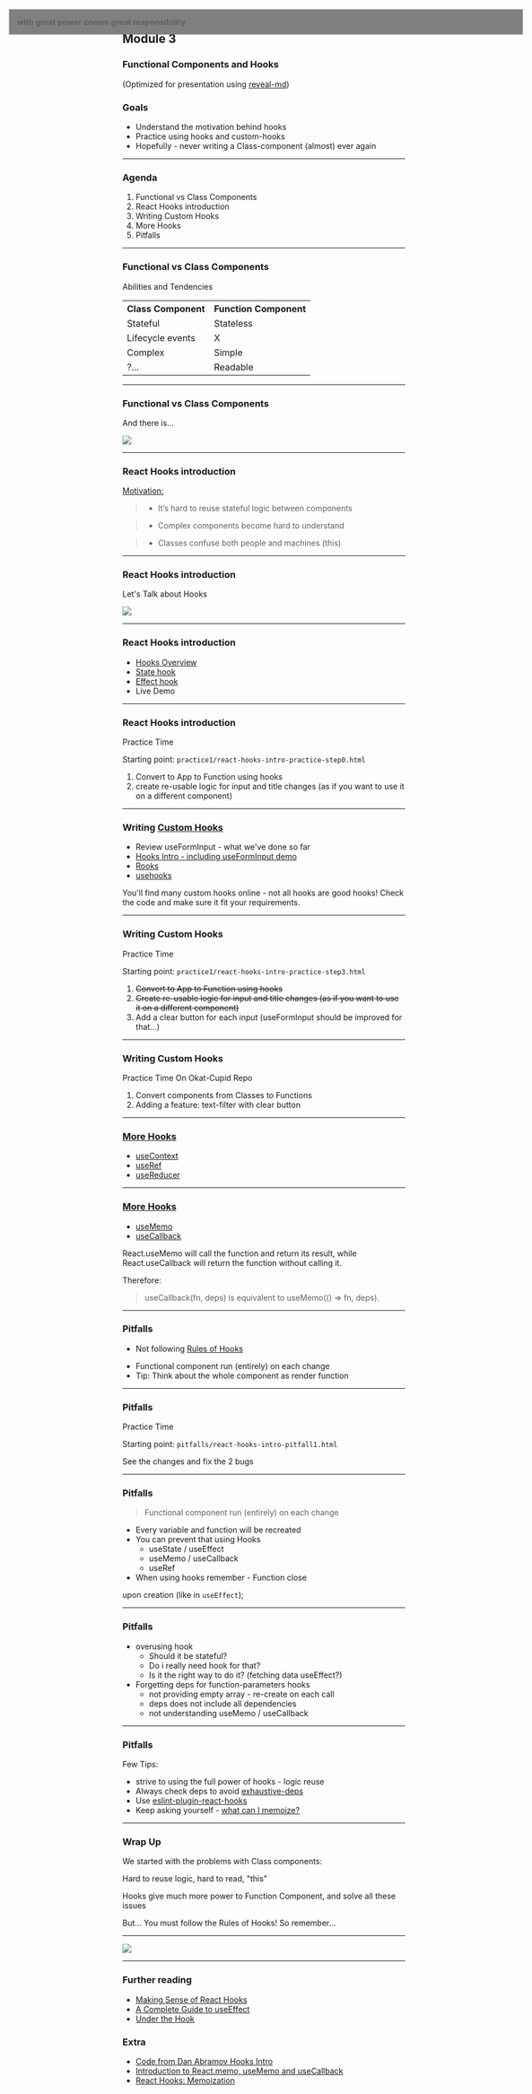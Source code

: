 ## Module 3
### Functional Components and Hooks
(Optimized for presentation using [reveal-md](https://github.com/webpro/reveal-md))

### Goals
* Understand the motivation behind hooks
* Practice using hooks and custom-hooks
* Hopefully - never writing a Class-component (almost) ever again

---

### Agenda
1. Functional vs Class Components
2. React Hooks introduction
3. Writing Custom Hooks
5. More Hooks
6. Pitfalls

---

### Functional vs Class Components
Abilities and Tendencies
<table>
    <tr>
        <th>Class Component</th>
        <th>Function Component</th>
    </tr>
    <!-- .element: class="fragment" -->
    <tr><td>Stateful</td><td>Stateless</td></tr>
    <!-- .element: class="fragment" -->
    <tr><td>Lifecycle events</td><td>X</td></tr>
    <!-- .element: class="fragment" -->
    <tr><td>Complex</td><td>Simple</td></tr>
    <!-- .element: class="fragment" -->
    <tr><td>?... </td><td>Readable</td></tr>
    <!-- .element: class="fragment" -->
</table>

---

### Functional vs Class Components
And there is...
<div>
    <img src="./assets/this.gif">
</div>
<!-- .element: class="fragment" -->




---

### React Hooks introduction
[Motivation:](https://reactjs.org/docs/hooks-intro.html)
>* It’s hard to reuse stateful logic between components
<!-- .element: class="fragment" -->

>* Complex components become hard to understand
<!-- .element: class="fragment" -->

>* Classes confuse both people and machines (this) 
<!-- .element: class="fragment" -->

---

### React Hooks introduction
Let's Talk about Hooks

<div>
    <img src="./assets/captainhook.jpg">
</div>


---

### React Hooks introduction
* [Hooks Overview](https://reactjs.org/docs/hooks-overview.html)
* [State hook](https://reactjs.org/docs/hooks-state.html)
* [Effect hook](https://reactjs.org/docs/hooks-effect.html)
* Live Demo

---

### React Hooks introduction
Practice Time

Starting point: `practice1/react-hooks-intro-practice-step0.html`
1. Convert to App to Function using hooks
2. create re-usable logic for input and title changes (as if you want to use it on a different component)

---

### Writing [Custom Hooks](https://reactjs.org/docs/hooks-custom.html)
* Review useFormInput - what we've done so far
* [Hooks Intro - including useFormInput demo](https://youtu.be/dpw9EHDh2bM?t=707)
* [Rooks](https://github.com/imbhargav5/rooks)
* [usehooks](https://usehooks.com/)

You'll find many custom hooks online - not all hooks are good hooks! 
Check the code and make sure it fit your requirements.
<!-- .element: class="fragment" -->

---

### Writing Custom Hooks
Practice Time

Starting point: `practice1/react-hooks-intro-practice-step3.html`
1. ~~Convert to App to Function using hooks~~
2. ~~Create re-usable logic for input and title changes (as if you want to use it on a different component)~~
3. Add a clear button for each input (useFormInput should be improved for that...)

---

### Writing Custom Hooks
Practice Time On Okat-Cupid Repo
1. Convert components from Classes to Functions 
2. Adding a feature: text-filter with clear button

---

### [More Hooks](https://reactjs.org/docs/hooks-reference.html)

* [useContext](https://reactjs.org/docs/hooks-reference.html#usecontext)
* [useRef](https://reactjs.org/docs/hooks-reference.html#useref)
* [useReducer](https://reactjs.org/docs/hooks-reference.html#usereducer)

---

### [More Hooks](https://reactjs.org/docs/hooks-reference.html)

* [useMemo](https://reactjs.org/docs/hooks-reference.html#usememo)
* [useCallback](https://reactjs.org/docs/hooks-reference.html#usecallback)

React.useMemo will call the function and return its result, while React.useCallback will return the function without calling it.
<!-- .element: class="fragment" -->

Therefore:
<!-- .element: class="fragment" -->

> useCallback(fn, deps) is equivalent to useMemo(() => fn, deps).
<!-- .element: class="fragment" -->


---

### Pitfalls
<div style="text-align:left">

* Not following<!-- .element: class="fragment" --> [Rules of Hooks](https://reactjs.org/docs/hooks-rules.html)


* <!-- .element: class="fragment" -->Functional component run (entirely) on each change

* <!-- .element: class="fragment" -->Tip: Think about the whole component as render function

</div>

---

### Pitfalls
Practice Time

Starting point: `pitfalls/react-hooks-intro-pitfall1.html`

See the changes and fix the 2 bugs

---

### Pitfalls
> Functional component run (entirely)  on each change
<div style="text-align:left">

* <!-- .element: class="fragment" -->Every variable and function will be recreated

* <!-- .element: class="fragment" -->You can prevent that using Hooks
    * useState / useEffect
    <!-- .element: class="fragment" -->
    * useMemo / useCallback
    <!-- .element: class="fragment" -->
    * useRef
    <!-- .element: class="fragment" -->
* <!-- .element: class="fragment" -->When using hooks remember - Function close 
upon creation (like in <code>useEffect</code>);

</div>

---

### Pitfalls
* <!-- .element: class="fragment" -->overusing hook 
    - Should it be stateful?
    <!-- .element: class="fragment" -->
    - Do i really need hook for that?
    <!-- .element: class="fragment" -->
    - Is it the right way to do it? (fetching data useEffect?)
    <!-- .element: class="fragment" -->
* <!-- .element: class="fragment" -->Forgetting deps for function-parameters hooks
    - not providing empty array - re-create on each call
    <!-- .element: class="fragment" -->
    - deps does not include all dependencies
    <!-- .element: class="fragment" -->
    - not understanding useMemo / useCallback
    <!-- .element: class="fragment" -->

---

### Pitfalls
Few Tips: 
* <!-- .element: class="fragment" -->strive to using the full power of hooks - logic reuse
* Always check deps to avoid <!-- .element: class="fragment" --> [exhaustive-deps](https://github.com/facebook/react/issues/14920)
* Use<!-- .element: class="fragment" --> [eslint-plugin-react-hooks](https://www.npmjs.com/package/eslint-plugin-react-hooks)
* Keep asking yourself -<!-- .element: class="fragment" --> [what can I memoize?](https://medium.com/@sdolidze/react-hooks-memoization-99a9a91c8853)

---

### Wrap Up
We started with the problems with Class components:
<!-- .element: class="fragment" -->

Hard to reuse logic, hard to read, "this"
<!-- .element: class="fragment" -->

Hooks give much more power to Function Component, and solve all these issues
<!-- .element: class="fragment" -->


But... You must follow the Rules of Hooks! So remember...
<!-- .element: class="fragment" -->

---
<blockquote 
style="position: absolute; top: 0; left: 0; width: 94%; font-weight: bold; 
margin: 39px 24px; background-color: gray">

with great power comes great responsibility
</blockquote>
<img src="assets/spiderman.jpeg">

---

### Further reading
* [Making Sense of React Hooks](https://medium.com/@dan_abramov/making-sense-of-react-hooks-fdbde8803889)
* [A Complete Guide to useEffect](https://overreacted.io/a-complete-guide-to-useeffect/)
* [Under the Hook](https://www.youtube.com/watch?v=2anI7jiGjbg)

### Extra
* [Code from Dan Abramov Hooks Intro](https://github.com/donycisneros/react-hooks-demo)
* [Introduction to React.memo, useMemo and useCallback](https://dev.to/dinhhuyams/introduction-to-react-memo-usememo-and-usecallback-5ei3)
* [React Hooks: Memoization](https://medium.com/@sdolidze/react-hooks-memoization-99a9a91c8853)
